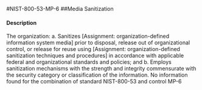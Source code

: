 #NIST-800-53-MP-6
##Media Sanitization
#### Description
The organization:
  a.  Sanitizes [Assignment: organization-defined information system media] prior to disposal, release out of organizational control, or release for reuse using [Assignment: organization-defined sanitization techniques and procedures] in accordance with applicable federal and organizational standards and policies; and
  b.  Employs sanitization mechanisms with the strength and integrity commensurate with the security category or classification of the information.
No information found for the combination of standard NIST-800-53 and control MP-6
